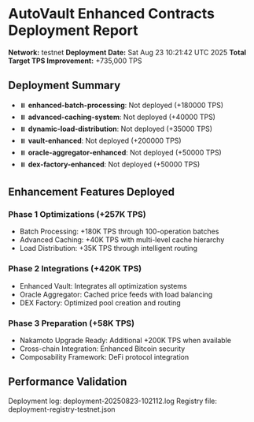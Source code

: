 # AutoVault Enhanced Contracts Deployment Report

**Network:** testnet
**Deployment Date:** Sat Aug 23 10:21:42 UTC 2025
**Total Target TPS Improvement:** +735,000 TPS

## Deployment Summary

- ⏸️ **enhanced-batch-processing**: Not deployed (+180000 TPS)
- ⏸️ **advanced-caching-system**: Not deployed (+40000 TPS)
- ⏸️ **dynamic-load-distribution**: Not deployed (+35000 TPS)
- ⏸️ **vault-enhanced**: Not deployed (+200000 TPS)
- ⏸️ **oracle-aggregator-enhanced**: Not deployed (+50000 TPS)
- ⏸️ **dex-factory-enhanced**: Not deployed (+50000 TPS)

## Enhancement Features Deployed

### Phase 1 Optimizations (+257K TPS)

- Batch Processing: +180K TPS through 100-operation batches
- Advanced Caching: +40K TPS with multi-level cache hierarchy
- Load Distribution: +35K TPS through intelligent routing

### Phase 2 Integrations (+420K TPS)

- Enhanced Vault: Integrates all optimization systems
- Oracle Aggregator: Cached price feeds with load balancing
- DEX Factory: Optimized pool creation and routing

### Phase 3 Preparation (+58K TPS)

- Nakamoto Upgrade Ready: Additional +200K TPS when available
- Cross-chain Integration: Enhanced Bitcoin security
- Composability Framework: DeFi protocol integration

## Performance Validation

Deployment log: deployment-20250823-102112.log
Registry file: deployment-registry-testnet.json
